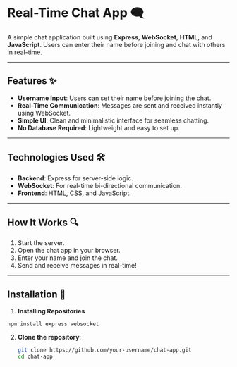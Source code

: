 # Real-Time Chat App 🗨️

A simple chat application built using **Express**, **WebSocket**, **HTML**, and **JavaScript**. Users can enter their name before joining and chat with others in real-time.

---

## Features ✨
- **Username Input**: Users can set their name before joining the chat.
- **Real-Time Communication**: Messages are sent and received instantly using WebSocket.
- **Simple UI**: Clean and minimalistic interface for seamless chatting.
- **No Database Required**: Lightweight and easy to set up.

---

## Technologies Used 🛠️
- **Backend**: Express for server-side logic.
- **WebSocket**: For real-time bi-directional communication.
- **Frontend**: HTML, CSS, and JavaScript.

---

## How It Works 🔍
1. Start the server.
2. Open the chat app in your browser.
3. Enter your name and join the chat.
4. Send and receive messages in real-time!

---

## Installation 🚀
1. **Installing Repositories**
```
npm install express websocket
```
2. **Clone the repository**:
   ```bash
   git clone https://github.com/your-username/chat-app.git
   cd chat-app
